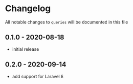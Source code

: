 # Changelog

All notable changes to `queries` will be documented in this file

## 0.1.0 - 2020-08-18
- initial release


## 0.2.0 - 2020-09-14
- add support for Laravel 8
